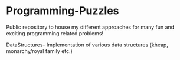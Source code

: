 # Programming-Puzzles
Public repository to house my different approaches for many fun and exciting programming related problems!

DataStructures- Implementation of various data structures (kheap, monarchy/royal family etc.)
